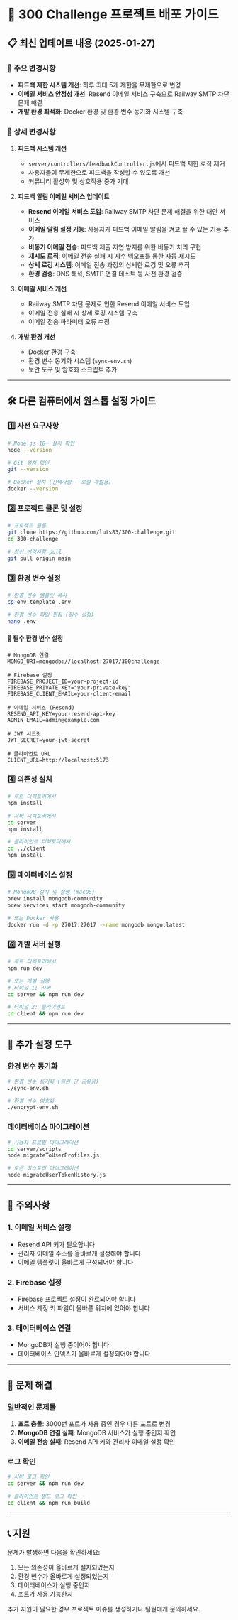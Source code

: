 # 🚀 300 Challenge 프로젝트 배포 가이드

## 📋 최신 업데이트 내용 (2025-01-27)

### 🔧 주요 변경사항
- **피드백 제한 시스템 개선**: 하루 최대 5개 제한을 무제한으로 변경
- **이메일 서비스 안정성 개선**: Resend 이메일 서비스 구축으로 Railway SMTP 차단 문제 해결
- **개발 환경 최적화**: Docker 환경 및 환경 변수 동기화 시스템 구축

### 📝 상세 변경사항
1. **피드백 시스템 개선**
   - `server/controllers/feedbackController.js`에서 피드백 제한 로직 제거
   - 사용자들이 무제한으로 피드백을 작성할 수 있도록 개선
   - 커뮤니티 활성화 및 상호작용 증가 기대

2. **피드백 알림 이메일 서비스 업데이트**
   - **Resend 이메일 서비스 도입**: Railway SMTP 차단 문제 해결을 위한 대안 서비스
   - **이메일 알림 설정 기능**: 사용자가 피드백 이메일 알림을 켜고 끌 수 있는 기능 추가
   - **비동기 이메일 전송**: 피드백 제출 지연 방지를 위한 비동기 처리 구현
   - **재시도 로직**: 이메일 전송 실패 시 지수 백오프를 통한 자동 재시도
   - **상세 로깅 시스템**: 이메일 전송 과정의 상세한 로깅 및 오류 추적
   - **환경 검증**: DNS 해석, SMTP 연결 테스트 등 사전 환경 검증

3. **이메일 서비스 개선**
   - Railway SMTP 차단 문제로 인한 Resend 이메일 서비스 도입
   - 이메일 전송 실패 시 상세 로깅 시스템 구축
   - 이메일 전송 파라미터 오류 수정

4. **개발 환경 개선**
   - Docker 환경 구축
   - 환경 변수 동기화 시스템 (`sync-env.sh`)
   - 보안 도구 및 암호화 스크립트 추가

---

## 🛠️ 다른 컴퓨터에서 원스톱 설정 가이드

### 1️⃣ 사전 요구사항
```bash
# Node.js 18+ 설치 확인
node --version

# Git 설치 확인
git --version

# Docker 설치 (선택사항 - 로컬 개발용)
docker --version
```

### 2️⃣ 프로젝트 클론 및 설정
```bash
# 프로젝트 클론
git clone https://github.com/luts83/300-challenge.git
cd 300-challenge

# 최신 변경사항 pull
git pull origin main
```

### 3️⃣ 환경 변수 설정
```bash
# 환경 변수 템플릿 복사
cp env.template .env

# 환경 변수 파일 편집 (필수 설정)
nano .env
```

#### 🔑 필수 환경 변수 설정
```env
# MongoDB 연결
MONGO_URI=mongodb://localhost:27017/300challenge

# Firebase 설정
FIREBASE_PROJECT_ID=your-project-id
FIREBASE_PRIVATE_KEY="your-private-key"
FIREBASE_CLIENT_EMAIL=your-client-email

# 이메일 서비스 (Resend)
RESEND_API_KEY=your-resend-api-key
ADMIN_EMAIL=admin@example.com

# JWT 시크릿
JWT_SECRET=your-jwt-secret

# 클라이언트 URL
CLIENT_URL=http://localhost:5173
```

### 4️⃣ 의존성 설치
```bash
# 루트 디렉토리에서
npm install

# 서버 디렉토리에서
cd server
npm install

# 클라이언트 디렉토리에서
cd ../client
npm install
```

### 5️⃣ 데이터베이스 설정
```bash
# MongoDB 설치 및 실행 (macOS)
brew install mongodb-community
brew services start mongodb-community

# 또는 Docker 사용
docker run -d -p 27017:27017 --name mongodb mongo:latest
```

### 6️⃣ 개발 서버 실행
```bash
# 루트 디렉토리에서
npm run dev

# 또는 개별 실행
# 터미널 1: 서버
cd server && npm run dev

# 터미널 2: 클라이언트
cd client && npm run dev
```

---

## 🔧 추가 설정 도구

### 환경 변수 동기화
```bash
# 환경 변수 동기화 (팀원 간 공유용)
./sync-env.sh

# 환경 변수 암호화
./encrypt-env.sh
```

### 데이터베이스 마이그레이션
```bash
# 사용자 프로필 마이그레이션
cd server/scripts
node migrateToUserProfiles.js

# 토큰 히스토리 마이그레이션
node migrateUserTokenHistory.js
```

---

## 🚨 주의사항

### 1. 이메일 서비스 설정
- Resend API 키가 필요합니다
- 관리자 이메일 주소를 올바르게 설정해야 합니다
- 이메일 템플릿이 올바르게 구성되어야 합니다

### 2. Firebase 설정
- Firebase 프로젝트 설정이 완료되어야 합니다
- 서비스 계정 키 파일이 올바른 위치에 있어야 합니다

### 3. 데이터베이스 연결
- MongoDB가 실행 중이어야 합니다
- 데이터베이스 인덱스가 올바르게 설정되어야 합니다

---

## 🐛 문제 해결

### 일반적인 문제들
1. **포트 충돌**: 3000번 포트가 사용 중인 경우 다른 포트로 변경
2. **MongoDB 연결 실패**: MongoDB 서비스가 실행 중인지 확인
3. **이메일 전송 실패**: Resend API 키와 관리자 이메일 설정 확인

### 로그 확인
```bash
# 서버 로그 확인
cd server && npm run dev

# 클라이언트 빌드 로그 확인
cd client && npm run build
```

---

## 📞 지원

문제가 발생하면 다음을 확인하세요:
1. 모든 의존성이 올바르게 설치되었는지
2. 환경 변수가 올바르게 설정되었는지
3. 데이터베이스가 실행 중인지
4. 포트가 사용 가능한지

추가 지원이 필요한 경우 프로젝트 이슈를 생성하거나 팀원에게 문의하세요.
